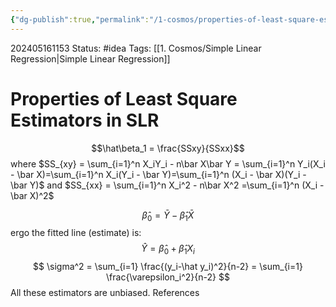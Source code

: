 ```yaml
---
{"dg-publish":true,"permalink":"/1-cosmos/properties-of-least-square-estimators-in-slr/"}
---
```


202405161153
Status: #idea
Tags: [[1. Cosmos/Simple Linear Regression\|Simple Linear Regression]]
# Properties of Least Square Estimators in SLR

$$\hat\beta_1 = \frac{SSxy}{SSxx}$$ where $SS_{xy} = \sum_{i=1}^n X_iY_i - n\bar X\bar Y = \sum_{i=1}^n Y_i(X_i - \bar X)=\sum_{i=1}^n X_i(Y_i - \bar Y)=\sum_{i=1}^n (X_i - \bar X)(Y_i - \bar Y)$
and $SS_{xx} = \sum_{i=1}^n X_i^2 - n\bar X^2 =\sum_{i=1}^n (X_i - \bar X)^2$

$$
\hat\beta_0 = \bar Y-\hat\beta_1 \bar X
$$
ergo the fitted line (estimate) is:
$$
\hat Y = \hat \beta_0 + \hat \beta_1 X_i
$$
$$
\sigma^2 = \sum_{i=1} \frac{(y_i-\hat y_i)^2}{n-2} = \sum_{i=1} \frac{\varepsilon_i^2}{n-2}
$$
All these estimators are unbiased.
References
